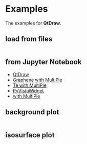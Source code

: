 # Examples

The examples for **QtDraw**.

## load from files

```{literalinclude} examples/load.py
```

## from Jupyter Notebook

- [QtDraw](examples/qtdraw.ipynb)
- [Graphene with MultiPie](examples/mp_graphene.ipynb)
- [Te with MultiPie](examples/mp_Te.ipynb)
- [PyVistaWidget](examples/pyvista_widget.ipynb)
- [with MultiPie](examples/multipie.ipynb)

## background plot

```{literalinclude} examples/background.py
```

## isosurface plot

```{literalinclude} examples/isosurface.py
```
